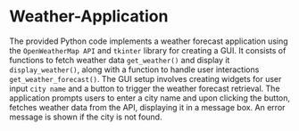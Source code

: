 # Weather-Application
The provided Python code implements a weather forecast application using the `OpenWeatherMap API` and `tkinter` library for creating a GUI. It consists of functions to fetch weather data `get_weather()` and display it `display_weather()`, along with a function to handle user interactions `get_weather_forecast()`. The GUI setup involves creating widgets for user input `city name` and a button to trigger the weather forecast retrieval. The application prompts users to enter a city name and upon clicking the button, fetches weather data from the API, displaying it in a message box. An error message is shown if the city is not found.
